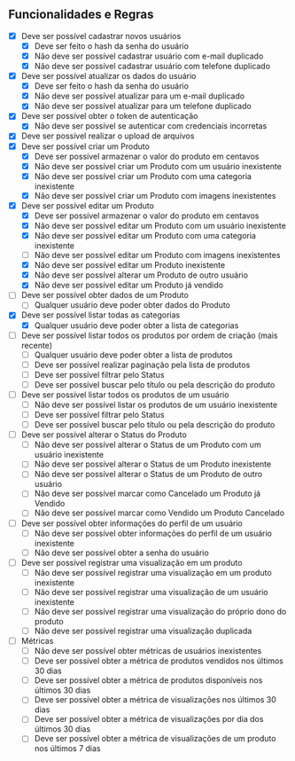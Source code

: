 ## Funcionalidades e Regras

- [x]  Deve ser possível cadastrar novos usuários
    - [x]  Deve ser feito o hash da senha do usuário
    - [x]  Não deve ser possível cadastrar usuário com e-mail duplicado
    - [x]  Não deve ser possível cadastrar usuário com telefone duplicado
- [x]  Deve ser possível atualizar os dados do usuário
    - [x]  Deve ser feito o hash da senha do usuário
    - [x]  Não deve ser possível atualizar para um e-mail duplicado
    - [x]  Não deve ser possível atualizar para um telefone duplicado
- [x]  Deve ser possível obter o token de autenticação
    - [x]  Não deve ser possível se autenticar com credenciais incorretas
- [x]  Deve ser possível realizar o upload de arquivos
- [x]  Deve ser possível criar um Produto
    - [x]  Deve ser possível armazenar o valor do produto em centavos
    - [x]  Não deve ser possível criar um Produto com um usuário inexistente
    - [x]  Não deve ser possível criar um Produto com uma categoria inexistente
    - [x]  Não deve ser possível criar um Produto com imagens inexistentes
- [x]  Deve ser possível editar um Produto
    - [x]  Deve ser possível armazenar o valor do produto em centavos
    - [x]  Não deve ser possível editar um Produto com um usuário inexistente 
    - [x]  Não deve ser possível editar um Produto com uma categoria inexistente
    - [ ]  Não deve ser possível editar um Produto com imagens inexistentes
    - [x]  Não deve ser possível editar um Produto inexistente
    - [x]  Não deve ser possível alterar um Produto de outro usuário
    - [x]  Não deve ser possível editar um Produto já vendido
- [ ]  Deve ser possível obter dados de um Produto
    - [ ]  Qualquer usuário deve poder obter dados do Produto
- [x]  Deve ser possível listar todas as categorias
    - [x]  Qualquer usuário deve poder obter a lista de categorias
- [ ]  Deve ser possível listar todos os produtos por ordem de criação (mais recente)
    - [ ]  Qualquer usuário deve poder obter a lista de produtos
    - [ ]  Deve ser possível realizar paginação pela lista de produtos
    - [ ]  Deve ser possível filtrar pelo Status
    - [ ]  Deve ser possível buscar pelo título ou pela descrição do produto
- [ ]  Deve ser possível listar todos os produtos de um usuário
    - [ ]  Não deve ser possível listar os produtos de um usuário inexistente
    - [ ]  Deve ser possível filtrar pelo Status
    - [ ]  Deve ser possível buscar pelo título ou pela descrição do produto
- [ ]  Deve ser possível alterar o Status do Produto
    - [ ]  Não deve ser possível alterar o Status de um Produto com um usuário inexistente
    - [ ]  Não deve ser possível alterar o Status de um Produto inexistente
    - [ ]  Não deve ser possível alterar o Status de um Produto de outro usuário
    - [ ]  Não deve ser possível marcar como Cancelado um Produto já Vendido
    - [ ]  Não deve ser possível marcar como Vendido um Produto Cancelado
- [ ]  Deve ser possível obter informações do perfil de um usuário
    - [ ]  Não deve ser possível obter informações do perfil de um usuário inexistente
    - [ ]  Não deve ser possível obter a senha do usuário
- [ ]  Deve ser possível registrar uma visualização em um produto
    - [ ]  Não deve ser possível registrar uma visualização em um produto inexistente
    - [ ]  Não deve ser possível registrar uma visualização de um usuário inexistente
    - [ ]  Não deve ser possível registrar uma visualização do próprio dono do produto
    - [ ]  Não deve ser possível registrar uma visualização duplicada
- [ ]  Métricas
    - [ ]  Não deve ser possível obter métricas de usuários inexistentes
    - [ ]  Deve ser possível obter a métrica de produtos vendidos nos últimos 30 dias
    - [ ]  Deve ser possível obter a métrica de produtos disponíveis nos últimos 30 dias
    - [ ]  Deve ser possível obter a métrica de visualizações nos últimos 30 dias
    - [ ]  Deve ser possível obter a métrica de visualizações por dia dos últimos 30 dias
    - [ ]  Deve ser possível obter a métrica de visualizações de um produto nos últimos 7 dias
